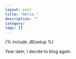 ```yaml
---
layout: post
title: "Hello."
description: ""
category: 
tags: []
---
```

{% include JB/setup %}

Year later, I decide to blog again.

